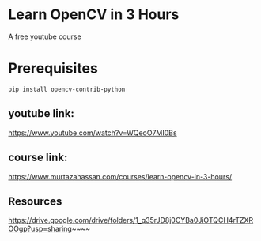 # Learn OpenCV in 3 Hours
A free youtube course

Prerequisites
===========================
```
pip install opencv-contrib-python
```

## youtube link:
https://www.youtube.com/watch?v=WQeoO7MI0Bs

## course link:
https://www.murtazahassan.com/courses/learn-opencv-in-3-hours/

## Resources
https://drive.google.com/drive/folders/1_q35rJD8j0CYBa0JiOTQCH4rTZXROOgp?usp=sharing~~~~